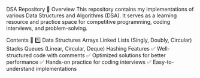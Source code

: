 DSA Repository 🚀
Overview
This repository contains my implementations of various Data Structures and Algorithms (DSA). It serves as a learning resource and practice space for competitive programming, coding interviews, and problem-solving.

Contents 📂
1️⃣ Data Structures
Arrays
Linked Lists (Singly, Doubly, Circular)
Stacks
Queues (Linear, Circular, Deque)
Hashing
Features
✅ Well-structured code with comments
✅ Optimized solutions for better performance
✅ Hands-on practice for coding interviews
✅ Easy-to-understand implementations